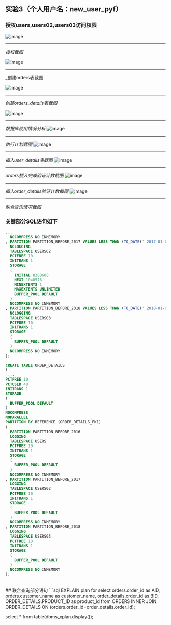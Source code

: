 ## 实验3（个人用户名：new_user_pyf）

### 授权users,users02,users03访问权限

![image](https://github.com/pyfppp/Oracle/blob/master/test3/rights.png)

---
_授权截图_


![image](https://github.com/pyfppp/Oracle/blob/master/test3/orders.png)

---
_创建orders表截图

![image](https://github.com/pyfppp/Oracle/blob/master/test3/orders_detail.png)

---
_创建orders_details表截图_

![image](https://github.com/pyfppp/Oracle/blob/master/test3/usage.png)

---
_数据库使用情况分析_
![image](https://github.com/pyfppp/Oracle/blob/master/test3/do_plan.png)

---
_执行计划截图_
![image](https://github.com/pyfppp/Oracle/blob/master/test3/insert_details.png)

---
_插入user_details表截图_
![image](https://github.com/pyfppp/Oracle/blob/master/test3/orders_count.png)

---
_orders插入完成验证计数截图_
![image](https://github.com/pyfppp/Oracle/blob/master/test3/orders_detais.png)

---
_插入order_details验证计数截图_
![image](https://github.com/pyfppp/Oracle/blob/master/test3/union_search.png)

---
_联合查询情况截图_

### 关键部分SQL语句如下

```sql
...
  NOCOMPRESS NO INMEMORY  
, PARTITION PARTITION_BEFORE_2017 VALUES LESS THAN (TO_DATE(' 2017-01-01 00:00:00', 'SYYYY-MM-DD HH24:MI:SS', 'NLS_CALENDAR=GREGORIAN')) 
  NOLOGGING 
  TABLESPACE USERS02 
  PCTFREE 10 
  INITRANS 1 
  STORAGE 
  ( 
    INITIAL 8388608 
    NEXT 1048576 
    MINEXTENTS 1 
    MAXEXTENTS UNLIMITED 
    BUFFER_POOL DEFAULT 
  ) 
  NOCOMPRESS NO INMEMORY  
, PARTITION PARTITION_BEFORE_2018 VALUES LESS THAN (TO_DATE(' 2018-01-01 00:00:00', 'SYYYY-MM-DD HH24:MI:SS', 'NLS_CALENDAR=GREGORIAN')) 
  NOLOGGING 
  TABLESPACE USERS03 
  PCTFREE 10 
  INITRANS 1 
  STORAGE 
  ( 
    BUFFER_POOL DEFAULT 
  ) 
  NOCOMPRESS NO INMEMORY  
);

CREATE TABLE ORDER_DETAILS 
(
 ...
PCTFREE 10 
PCTUSED 40 
INITRANS 1 
STORAGE 
( 
  BUFFER_POOL DEFAULT 
) 
NOCOMPRESS 
NOPARALLEL 
PARTITION BY REFERENCE (ORDER_DETAILS_FK1) 
(
  PARTITION PARTITION_BEFORE_2016 
  LOGGING 
  TABLESPACE USERS 
  PCTFREE 10 
  INITRANS 1 
  STORAGE 
  ( 
    BUFFER_POOL DEFAULT 
  ) 
  NOCOMPRESS NO INMEMORY  
, PARTITION PARTITION_BEFORE_2017 
  LOGGING 
  TABLESPACE USERS02 
  PCTFREE 10 
  INITRANS 1 
  STORAGE 
  ( 
    BUFFER_POOL DEFAULT 
  ) 
  NOCOMPRESS NO INMEMORY  
, PARTITION PARTITION_BEFORE_2018 
  LOGGING 
  TABLESPACE USERS03 
  PCTFREE 10 
  INITRANS 1 
  STORAGE 
  ( 
    BUFFER_POOL DEFAULT 
  ) 
  NOCOMPRESS NO INMEMORY  
);
```
<br>
## 联合查询部分语句
```sql
EXPLAIN plan for
select 
    orders.order_id as AID,
    orders.customer_name as customer_name,
    order_details.order_id as BID,
    ORDER_DETAILS.PRODUCT_ID as product_id
from
    ORDERS
INNER JOIN ORDER_DETAILS ON (orders.order_id=order_details.order_id);

select * from table(dbms_xplan.display());
```
